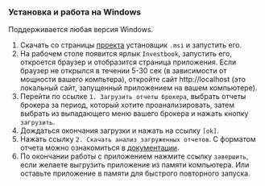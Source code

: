 ### Установка и работа на Windows

Поддерживается любая версия Windows.
1. Скачать со страницы [проекта](https://github.com/spacious-team/investbook/releases/latest) установщик `.msi`
   и запустить его.
1. На рабочем столе появится ярлык `Investbook`, запустить его, откроется браузер и отобразится страница приложения.
   Если браузер не открылся в течении 5-30 сек (в зависимости от мощности вашего компьтера),
   откройте сайт http://localhost (это локальный сайт, запущенный приложением на вашем компьютере).
1. Перейти по ссылке `1. Загрузить отчеты брокера`, выбрать отчеты брокера за период, который хотите проанализировать,
   затем выбрать из выпадающего меню вашего брокера и нажать кнопку `загрузить`.
1. Дождаться окончания загрузки и нажать на ссылку `[ok]`.
1. Нажать ссылку `2. Скачать анализ загруженных отчетов`. С форматом отчета можно ознакомиться
   в [документации](/src/main/asciidoc/index.adoc). 
1. По окончании работы с приложением нажмите ссылку `завершить`, если желаете выгрузить приложение из памяти компьютера.
   Или оставьте приложение в памяти для быстрого повторного запуска. 
